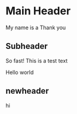# Main Header

My name is a Thank you

## Subheader

So fast!
This is a test text

Hello world

## newheader

hi
